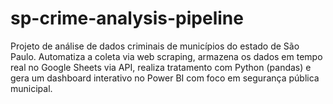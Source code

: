 # sp-crime-analysis-pipeline
Projeto de análise de dados criminais de municípios do estado de São Paulo. Automatiza a coleta via web scraping, armazena os dados em tempo real no Google Sheets via API, realiza tratamento com Python (pandas) e gera um dashboard interativo no Power BI com foco em segurança pública municipal. 
